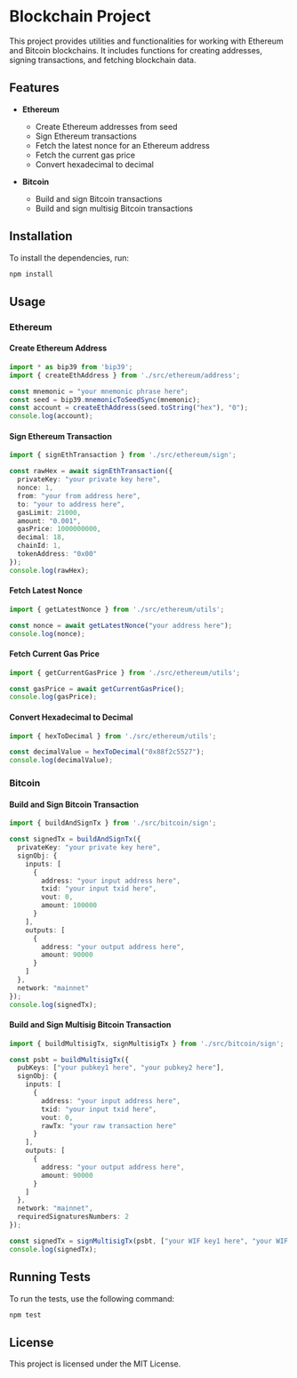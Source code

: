 # Blockchain Project

This project provides utilities and functionalities for working with Ethereum and Bitcoin blockchains. It includes functions for creating addresses, signing transactions, and fetching blockchain data.

## Features

- **Ethereum**
  - Create Ethereum addresses from seed
  - Sign Ethereum transactions
  - Fetch the latest nonce for an Ethereum address
  - Fetch the current gas price
  - Convert hexadecimal to decimal

- **Bitcoin**
  - Build and sign Bitcoin transactions
  - Build and sign multisig Bitcoin transactions

## Installation

To install the dependencies, run:

```bash
npm install
```

## Usage

### Ethereum

#### Create Ethereum Address

```typescript
import * as bip39 from 'bip39';
import { createEthAddress } from './src/ethereum/address';

const mnemonic = "your mnemonic phrase here";
const seed = bip39.mnemonicToSeedSync(mnemonic);
const account = createEthAddress(seed.toString("hex"), "0");
console.log(account);
```

#### Sign Ethereum Transaction

```typescript
import { signEthTransaction } from './src/ethereum/sign';

const rawHex = await signEthTransaction({
  privateKey: "your private key here",
  nonce: 1,
  from: "your from address here",
  to: "your to address here",
  gasLimit: 21000,
  amount: "0.001",
  gasPrice: 1000000000,
  decimal: 18,
  chainId: 1,
  tokenAddress: "0x00"
});
console.log(rawHex);
```

#### Fetch Latest Nonce

```typescript
import { getLatestNonce } from './src/ethereum/utils';

const nonce = await getLatestNonce("your address here");
console.log(nonce);
```

#### Fetch Current Gas Price

```typescript
import { getCurrentGasPrice } from './src/ethereum/utils';

const gasPrice = await getCurrentGasPrice();
console.log(gasPrice);
```

#### Convert Hexadecimal to Decimal

```typescript
import { hexToDecimal } from './src/ethereum/utils';

const decimalValue = hexToDecimal("0x88f2c5527");
console.log(decimalValue);
```

### Bitcoin

#### Build and Sign Bitcoin Transaction

```typescript
import { buildAndSignTx } from './src/bitcoin/sign';

const signedTx = buildAndSignTx({
  privateKey: "your private key here",
  signObj: {
    inputs: [
      {
        address: "your input address here",
        txid: "your input txid here",
        vout: 0,
        amount: 100000
      }
    ],
    outputs: [
      {
        address: "your output address here",
        amount: 90000
      }
    ]
  },
  network: "mainnet"
});
console.log(signedTx);
```

#### Build and Sign Multisig Bitcoin Transaction

```typescript
import { buildMultisigTx, signMultisigTx } from './src/bitcoin/sign';

const psbt = buildMultisigTx({
  pubKeys: ["your pubkey1 here", "your pubkey2 here"],
  signObj: {
    inputs: [
      {
        address: "your input address here",
        txid: "your input txid here",
        vout: 0,
        rawTx: "your raw transaction here"
      }
    ],
    outputs: [
      {
        address: "your output address here",
        amount: 90000
      }
    ]
  },
  network: "mainnet",
  requiredSignaturesNumbers: 2
});

const signedTx = signMultisigTx(psbt, ["your WIF key1 here", "your WIF key2 here"], "mainnet");
console.log(signedTx);
```

## Running Tests

To run the tests, use the following command:

```bash
npm test
```

## License

This project is licensed under the MIT License.

